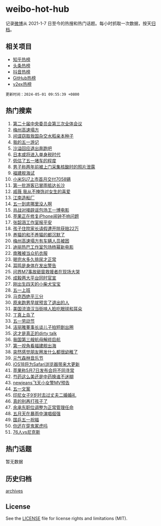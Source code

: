 # weibo-hot-hub

记录[微博](https://www.weibo.com)从 2021-1-7 日至今的热搜和热门话题。每小时抓取一次数据，按天[归档](archives)。

## 相关项目

- [知乎热榜](https://github.com/lonnyzhang423/zhihu-hot-hub)
- [头条热榜](https://github.com/lonnyzhang423/toutiao-hot-hub)
- [抖音热榜](https://github.com/lonnyzhang423/douyin-hot-hub)
- [GitHub热榜](https://github.com/lonnyzhang423/github-hot-hub)
- [v2ex热榜](https://github.com/lonnyzhang423/v2ex-hot-hub)


`更新时间：2024-05-01 09:55:39 +0800`

## 热门搜索

1. [第二十届中央委员会第三次全体会议](https://m.weibo.cn/search?containerid=100103type%3D1%26t%3D10%26q%3D%23%E7%AC%AC%E4%BA%8C%E5%8D%81%E5%B1%8A%E4%B8%AD%E5%A4%AE%E5%A7%94%E5%91%98%E4%BC%9A%E7%AC%AC%E4%B8%89%E6%AC%A1%E5%85%A8%E4%BD%93%E4%BC%9A%E8%AE%AE%23&stream_entry_id=51&isnewpage=1&extparam=seat%3D1%26filter_type%3Drealtimehot%26stream_entry_id%3D51%26c_type%3D51%26q%3D%2523%25E7%25AC%25AC%25E4%25BA%258C%25E5%258D%2581%25E5%25B1%258A%25E4%25B8%25AD%25E5%25A4%25AE%25E5%25A7%2594%25E5%2591%2598%25E4%25BC%259A%25E7%25AC%25AC%25E4%25B8%2589%25E6%25AC%25A1%25E5%2585%25A8%25E4%25BD%2593%25E4%25BC%259A%25E8%25AE%25AE%2523%26dgr%3D0%26cate%3D10103%26pos%3D0%26display_time%3D1714528538%26pre_seqid%3D1714528538028030123127)
1. [梅州高速塌方](https://m.weibo.cn/search?containerid=100103type%3D1%26t%3D10%26q%3D%E6%A2%85%E5%B7%9E%E9%AB%98%E9%80%9F%E5%A1%8C%E6%96%B9&stream_entry_id=31&isnewpage=1&extparam=seat%3D1%26stream_entry_id%3D31%26pos%3D0%26realpos%3D1%26dgr%3D0%26flag%3D1%26filter_type%3Drealtimehot%26band_rank%3D1%26c_type%3D31%26q%3D%25E6%25A2%2585%25E5%25B7%259E%25E9%25AB%2598%25E9%2580%259F%25E5%25A1%258C%25E6%2596%25B9%26cate%3D5001%26lcate%3D5001%26display_time%3D1714528538%26pre_seqid%3D1714528538028030123127)
1. [间谍窃取我国杂交水稻亲本种子](https://m.weibo.cn/search?containerid=100103type%3D1%26t%3D10%26q%3D%23%E9%97%B4%E8%B0%8D%E7%AA%83%E5%8F%96%E6%88%91%E5%9B%BD%E6%9D%82%E4%BA%A4%E6%B0%B4%E7%A8%BB%E4%BA%B2%E6%9C%AC%E7%A7%8D%E5%AD%90%23&stream_entry_id=31&isnewpage=1&extparam=seat%3D1%26stream_entry_id%3D31%26pos%3D1%26realpos%3D2%26dgr%3D0%26flag%3D2%26filter_type%3Drealtimehot%26band_rank%3D2%26c_type%3D31%26q%3D%2523%25E9%2597%25B4%25E8%25B0%258D%25E7%25AA%2583%25E5%258F%2596%25E6%2588%2591%25E5%259B%25BD%25E6%259D%2582%25E4%25BA%25A4%25E6%25B0%25B4%25E7%25A8%25BB%25E4%25BA%25B2%25E6%259C%25AC%25E7%25A7%258D%25E5%25AD%2590%2523%26cate%3D5001%26lcate%3D5001%26display_time%3D1714528538%26pre_seqid%3D1714528538028030123127)
1. [我的五一游记](https://m.weibo.cn/search?containerid=100103type%3D1%26t%3D10%26q%3D%23%E6%88%91%E7%9A%84%E4%BA%94%E4%B8%80%E6%B8%B8%E8%AE%B0%23&stream_entry_id=31&isnewpage=1&extparam=seat%3D1%26stream_entry_id%3D31%26pos%3D2%26realpos%3D3%26dgr%3D0%26flag%3D0%26filter_type%3Drealtimehot%26band_rank%3D3%26c_type%3D31%26q%3D%2523%25E6%2588%2591%25E7%259A%2584%25E4%25BA%2594%25E4%25B8%2580%25E6%25B8%25B8%25E8%25AE%25B0%2523%26cate%3D5001%26lcate%3D5001%26display_time%3D1714528538%26pre_seqid%3D1714528538028030123127)
1. [沙溢回应退出奔跑吧](https://m.weibo.cn/search?containerid=100103type%3D1%26t%3D10%26q%3D%23%E6%B2%99%E6%BA%A2%E5%9B%9E%E5%BA%94%E9%80%80%E5%87%BA%E5%A5%94%E8%B7%91%E5%90%A7%23&stream_entry_id=31&isnewpage=1&extparam=seat%3D1%26stream_entry_id%3D31%26pos%3D3%26realpos%3D4%26dgr%3D0%26flag%3D1%26filter_type%3Drealtimehot%26band_rank%3D4%26c_type%3D31%26q%3D%2523%25E6%25B2%2599%25E6%25BA%25A2%25E5%259B%259E%25E5%25BA%2594%25E9%2580%2580%25E5%2587%25BA%25E5%25A5%2594%25E8%25B7%2591%25E5%2590%25A7%2523%26cate%3D5001%26lcate%3D5001%26display_time%3D1714528538%26pre_seqid%3D1714528538028030123127)
1. [日本或将进入单身税时代](https://m.weibo.cn/search?containerid=100103type%3D1%26t%3D10%26q%3D%23%E6%97%A5%E6%9C%AC%E6%88%96%E5%B0%86%E8%BF%9B%E5%85%A5%E5%8D%95%E8%BA%AB%E7%A8%8E%E6%97%B6%E4%BB%A3%23&stream_entry_id=31&isnewpage=1&extparam=seat%3D1%26stream_entry_id%3D31%26pos%3D4%26realpos%3D5%26dgr%3D0%26flag%3D2%26filter_type%3Drealtimehot%26band_rank%3D5%26c_type%3D31%26q%3D%2523%25E6%2597%25A5%25E6%259C%25AC%25E6%2588%2596%25E5%25B0%2586%25E8%25BF%259B%25E5%2585%25A5%25E5%258D%2595%25E8%25BA%25AB%25E7%25A8%258E%25E6%2597%25B6%25E4%25BB%25A3%2523%26cate%3D5001%26lcate%3D5001%26display_time%3D1714528538%26pre_seqid%3D1714528538028030123127)
1. [低估了五一堵车的程度](https://m.weibo.cn/search?containerid=100103type%3D1%26t%3D10%26q%3D%23%E4%BD%8E%E4%BC%B0%E4%BA%86%E4%BA%94%E4%B8%80%E5%A0%B5%E8%BD%A6%E7%9A%84%E7%A8%8B%E5%BA%A6%23&stream_entry_id=31&isnewpage=1&extparam=seat%3D1%26stream_entry_id%3D31%26pos%3D5%26realpos%3D6%26dgr%3D0%26flag%3D2%26filter_type%3Drealtimehot%26band_rank%3D6%26c_type%3D31%26q%3D%2523%25E4%25BD%258E%25E4%25BC%25B0%25E4%25BA%2586%25E4%25BA%2594%25E4%25B8%2580%25E5%25A0%25B5%25E8%25BD%25A6%25E7%259A%2584%25E7%25A8%258B%25E5%25BA%25A6%2523%26cate%3D5001%26lcate%3D5001%26display_time%3D1714528538%26pre_seqid%3D1714528538028030123127)
1. [男子称两年前被上门采集核酸时的照片泄露](https://m.weibo.cn/search?containerid=100103type%3D1%26t%3D10%26q%3D%23%E7%94%B7%E5%AD%90%E7%A7%B0%E4%B8%A4%E5%B9%B4%E5%89%8D%E8%A2%AB%E4%B8%8A%E9%97%A8%E9%87%87%E9%9B%86%E6%A0%B8%E9%85%B8%E6%97%B6%E7%9A%84%E7%85%A7%E7%89%87%E6%B3%84%E9%9C%B2%23&stream_entry_id=31&isnewpage=1&extparam=seat%3D1%26stream_entry_id%3D31%26pos%3D6%26realpos%3D7%26dgr%3D0%26flag%3D0%26filter_type%3Drealtimehot%26band_rank%3D7%26c_type%3D31%26q%3D%2523%25E7%2594%25B7%25E5%25AD%2590%25E7%25A7%25B0%25E4%25B8%25A4%25E5%25B9%25B4%25E5%2589%258D%25E8%25A2%25AB%25E4%25B8%258A%25E9%2597%25A8%25E9%2587%2587%25E9%259B%2586%25E6%25A0%25B8%25E9%2585%25B8%25E6%2597%25B6%25E7%259A%2584%25E7%2585%25A7%25E7%2589%2587%25E6%25B3%2584%25E9%259C%25B2%2523%26cate%3D5001%26lcate%3D5001%26display_time%3D1714528538%26pre_seqid%3D1714528538028030123127)
1. [福建舰海试](https://m.weibo.cn/search?containerid=100103type%3D1%26t%3D10%26q%3D%23%E7%A6%8F%E5%BB%BA%E8%88%B0%E6%B5%B7%E8%AF%95%23&stream_entry_id=31&isnewpage=1&extparam=seat%3D1%26stream_entry_id%3D31%26pos%3D7%26realpos%3D8%26dgr%3D0%26flag%3D0%26filter_type%3Drealtimehot%26band_rank%3D8%26c_type%3D31%26q%3D%2523%25E7%25A6%258F%25E5%25BB%25BA%25E8%2588%25B0%25E6%25B5%25B7%25E8%25AF%2595%2523%26cate%3D5001%26lcate%3D5001%26display_time%3D1714528538%26pre_seqid%3D1714528538028030123127)
1. [小米SU7上市首月交付7058辆](https://m.weibo.cn/search?containerid=100103type%3D1%26t%3D10%26q%3D%23%E5%B0%8F%E7%B1%B3SU7%E4%B8%8A%E5%B8%82%E9%A6%96%E6%9C%88%E4%BA%A4%E4%BB%987058%E8%BE%86%23&stream_entry_id=31&isnewpage=1&extparam=seat%3D1%26stream_entry_id%3D31%26pos%3D8%26realpos%3D9%26dgr%3D0%26flag%3D1%26filter_type%3Drealtimehot%26band_rank%3D9%26c_type%3D31%26q%3D%2523%25E5%25B0%258F%25E7%25B1%25B3SU7%25E4%25B8%258A%25E5%25B8%2582%25E9%25A6%2596%25E6%259C%2588%25E4%25BA%25A4%25E4%25BB%25987058%25E8%25BE%2586%2523%26cate%3D5001%26lcate%3D5001%26display_time%3D1714528538%26pre_seqid%3D1714528538028030123127)
1. [第一批游客已冒雨抵达长沙](https://m.weibo.cn/search?containerid=100103type%3D1%26t%3D10%26q%3D%23%E7%AC%AC%E4%B8%80%E6%89%B9%E6%B8%B8%E5%AE%A2%E5%B7%B2%E5%86%92%E9%9B%A8%E6%8A%B5%E8%BE%BE%E9%95%BF%E6%B2%99%23&stream_entry_id=31&isnewpage=1&extparam=seat%3D1%26stream_entry_id%3D31%26pos%3D9%26realpos%3D10%26dgr%3D0%26flag%3D32768%26filter_type%3Drealtimehot%26band_rank%3D10%26c_type%3D31%26q%3D%2523%25E7%25AC%25AC%25E4%25B8%2580%25E6%2589%25B9%25E6%25B8%25B8%25E5%25AE%25A2%25E5%25B7%25B2%25E5%2586%2592%25E9%259B%25A8%25E6%258A%25B5%25E8%25BE%25BE%25E9%2595%25BF%25E6%25B2%2599%2523%26cate%3D5001%26lcate%3D5001%26display_time%3D1714528538%26pre_seqid%3D1714528538028030123127)
1. [戚薇 我从不掩饰对女生的喜爱](https://m.weibo.cn/search?containerid=100103type%3D1%26t%3D10%26q%3D%E6%88%9A%E8%96%87+%E6%88%91%E4%BB%8E%E4%B8%8D%E6%8E%A9%E9%A5%B0%E5%AF%B9%E5%A5%B3%E7%94%9F%E7%9A%84%E5%96%9C%E7%88%B1&stream_entry_id=31&isnewpage=1&extparam=seat%3D1%26stream_entry_id%3D31%26pos%3D10%26realpos%3D11%26dgr%3D0%26flag%3D2%26filter_type%3Drealtimehot%26band_rank%3D11%26c_type%3D31%26q%3D%25E6%2588%259A%25E8%2596%2587%2520%25E6%2588%2591%25E4%25BB%258E%25E4%25B8%258D%25E6%258E%25A9%25E9%25A5%25B0%25E5%25AF%25B9%25E5%25A5%25B3%25E7%2594%259F%25E7%259A%2584%25E5%2596%259C%25E7%2588%25B1%26cate%3D5001%26lcate%3D5001%26display_time%3D1714528538%26pre_seqid%3D1714528538028030123127)
1. [江南造船厂](https://m.weibo.cn/search?containerid=100103type%3D1%26t%3D10%26q%3D%23%E6%B1%9F%E5%8D%97%E9%80%A0%E8%88%B9%E5%8E%82%23&stream_entry_id=31&isnewpage=1&extparam=seat%3D1%26stream_entry_id%3D31%26pos%3D11%26realpos%3D12%26dgr%3D0%26flag%3D1%26filter_type%3Drealtimehot%26band_rank%3D12%26c_type%3D31%26q%3D%2523%25E6%25B1%259F%25E5%258D%2597%25E9%2580%25A0%25E8%2588%25B9%25E5%258E%2582%2523%26cate%3D5001%26lcate%3D5001%26display_time%3D1714528538%26pre_seqid%3D1714528538028030123127)
1. [五一到底哪里没人啊](https://m.weibo.cn/search?containerid=100103type%3D1%26t%3D10%26q%3D%23%E4%BA%94%E4%B8%80%E5%88%B0%E5%BA%95%E5%93%AA%E9%87%8C%E6%B2%A1%E4%BA%BA%E5%95%8A%23&stream_entry_id=31&isnewpage=1&extparam=seat%3D1%26stream_entry_id%3D31%26pos%3D12%26realpos%3D13%26dgr%3D0%26flag%3D0%26filter_type%3Drealtimehot%26band_rank%3D13%26c_type%3D31%26q%3D%2523%25E4%25BA%2594%25E4%25B8%2580%25E5%2588%25B0%25E5%25BA%2595%25E5%2593%25AA%25E9%2587%258C%25E6%25B2%25A1%25E4%25BA%25BA%25E5%2595%258A%2523%26cate%3D5001%26lcate%3D5001%26display_time%3D1714528538%26pre_seqid%3D1714528538028030123127)
1. [肖战对接辟谣包场王一博电影](https://m.weibo.cn/search?containerid=100103type%3D1%26t%3D10%26q%3D%23%E8%82%96%E6%88%98%E5%AF%B9%E6%8E%A5%E8%BE%9F%E8%B0%A3%E5%8C%85%E5%9C%BA%E7%8E%8B%E4%B8%80%E5%8D%9A%E7%94%B5%E5%BD%B1%23&stream_entry_id=31&isnewpage=1&extparam=seat%3D1%26stream_entry_id%3D31%26pos%3D13%26realpos%3D14%26dgr%3D0%26flag%3D0%26filter_type%3Drealtimehot%26band_rank%3D14%26c_type%3D31%26q%3D%2523%25E8%2582%2596%25E6%2588%2598%25E5%25AF%25B9%25E6%258E%25A5%25E8%25BE%259F%25E8%25B0%25A3%25E5%258C%2585%25E5%259C%25BA%25E7%258E%258B%25E4%25B8%2580%25E5%258D%259A%25E7%2594%25B5%25E5%25BD%25B1%2523%26cate%3D5001%26lcate%3D5001%26display_time%3D1714528538%26pre_seqid%3D1714528538028030123127)
1. [苹果正在修复iPhone闹钟不响问题](https://m.weibo.cn/search?containerid=100103type%3D1%26t%3D10%26q%3D%23%E8%8B%B9%E6%9E%9C%E6%AD%A3%E5%9C%A8%E4%BF%AE%E5%A4%8DiPhone%E9%97%B9%E9%92%9F%E4%B8%8D%E5%93%8D%E9%97%AE%E9%A2%98%23&stream_entry_id=31&isnewpage=1&extparam=seat%3D1%26stream_entry_id%3D31%26pos%3D14%26realpos%3D15%26dgr%3D0%26flag%3D0%26filter_type%3Drealtimehot%26band_rank%3D15%26c_type%3D31%26q%3D%2523%25E8%258B%25B9%25E6%259E%259C%25E6%25AD%25A3%25E5%259C%25A8%25E4%25BF%25AE%25E5%25A4%258DiPhone%25E9%2597%25B9%25E9%2592%259F%25E4%25B8%258D%25E5%2593%258D%25E9%2597%25AE%25E9%25A2%2598%2523%26cate%3D5001%26lcate%3D5001%26display_time%3D1714528538%26pre_seqid%3D1714528538028030123127)
1. [张韶涵工作室报平安](https://m.weibo.cn/search?containerid=100103type%3D1%26t%3D10%26q%3D%23%E5%BC%A0%E9%9F%B6%E6%B6%B5%E5%B7%A5%E4%BD%9C%E5%AE%A4%E6%8A%A5%E5%B9%B3%E5%AE%89%23&stream_entry_id=31&isnewpage=1&extparam=seat%3D1%26stream_entry_id%3D31%26pos%3D15%26realpos%3D16%26dgr%3D0%26flag%3D1%26filter_type%3Drealtimehot%26band_rank%3D16%26c_type%3D31%26q%3D%2523%25E5%25BC%25A0%25E9%259F%25B6%25E6%25B6%25B5%25E5%25B7%25A5%25E4%25BD%259C%25E5%25AE%25A4%25E6%258A%25A5%25E5%25B9%25B3%25E5%25AE%2589%2523%26cate%3D5001%26lcate%3D5001%26display_time%3D1714528538%26pre_seqid%3D1714528538028030123127)
1. [孩子住院家长请假遭开除获赔22万](https://m.weibo.cn/search?containerid=100103type%3D1%26t%3D10%26q%3D%23%E5%AD%A9%E5%AD%90%E4%BD%8F%E9%99%A2%E5%AE%B6%E9%95%BF%E8%AF%B7%E5%81%87%E9%81%AD%E5%BC%80%E9%99%A4%E8%8E%B7%E8%B5%9422%E4%B8%87%23&stream_entry_id=31&isnewpage=1&extparam=seat%3D1%26stream_entry_id%3D31%26pos%3D16%26realpos%3D17%26dgr%3D0%26flag%3D0%26filter_type%3Drealtimehot%26band_rank%3D17%26c_type%3D31%26q%3D%2523%25E5%25AD%25A9%25E5%25AD%2590%25E4%25BD%258F%25E9%2599%25A2%25E5%25AE%25B6%25E9%2595%25BF%25E8%25AF%25B7%25E5%2581%2587%25E9%2581%25AD%25E5%25BC%2580%25E9%2599%25A4%25E8%258E%25B7%25E8%25B5%259422%25E4%25B8%2587%2523%26cate%3D5001%26lcate%3D5001%26display_time%3D1714528538%26pre_seqid%3D1714528538028030123127)
1. [养猫的和不养猫的都沉默了](https://m.weibo.cn/search?containerid=100103type%3D1%26t%3D10%26q%3D%E5%85%BB%E7%8C%AB%E7%9A%84%E5%92%8C%E4%B8%8D%E5%85%BB%E7%8C%AB%E7%9A%84%E9%83%BD%E6%B2%89%E9%BB%98%E4%BA%86&stream_entry_id=31&isnewpage=1&extparam=seat%3D1%26stream_entry_id%3D31%26pos%3D17%26realpos%3D18%26dgr%3D0%26flag%3D1%26filter_type%3Drealtimehot%26band_rank%3D18%26c_type%3D31%26q%3D%25E5%2585%25BB%25E7%258C%25AB%25E7%259A%2584%25E5%2592%258C%25E4%25B8%258D%25E5%2585%25BB%25E7%258C%25AB%25E7%259A%2584%25E9%2583%25BD%25E6%25B2%2589%25E9%25BB%2598%25E4%25BA%2586%26cate%3D5001%26lcate%3D5001%26display_time%3D1714528538%26pre_seqid%3D1714528538028030123127)
1. [梅州高速塌方有车辆人员被困](https://m.weibo.cn/search?containerid=100103type%3D1%26t%3D10%26q%3D%23%E6%A2%85%E5%B7%9E%E9%AB%98%E9%80%9F%E5%A1%8C%E6%96%B9%E6%9C%89%E8%BD%A6%E8%BE%86%E4%BA%BA%E5%91%98%E8%A2%AB%E5%9B%B0%23&stream_entry_id=31&isnewpage=1&extparam=seat%3D1%26stream_entry_id%3D31%26pos%3D18%26realpos%3D19%26dgr%3D0%26flag%3D1%26filter_type%3Drealtimehot%26band_rank%3D19%26c_type%3D31%26q%3D%2523%25E6%25A2%2585%25E5%25B7%259E%25E9%25AB%2598%25E9%2580%259F%25E5%25A1%258C%25E6%2596%25B9%25E6%259C%2589%25E8%25BD%25A6%25E8%25BE%2586%25E4%25BA%25BA%25E5%2591%2598%25E8%25A2%25AB%25E5%259B%25B0%2523%26cate%3D5001%26lcate%3D5001%26display_time%3D1714528538%26pre_seqid%3D1714528538028030123127)
1. [迪丽热巴工作室包场杨幂新电影](https://m.weibo.cn/search?containerid=100103type%3D1%26t%3D10%26q%3D%23%E8%BF%AA%E4%B8%BD%E7%83%AD%E5%B7%B4%E5%B7%A5%E4%BD%9C%E5%AE%A4%E5%8C%85%E5%9C%BA%E6%9D%A8%E5%B9%82%E6%96%B0%E7%94%B5%E5%BD%B1%23&stream_entry_id=31&isnewpage=1&extparam=seat%3D1%26stream_entry_id%3D31%26pos%3D19%26realpos%3D20%26dgr%3D0%26flag%3D1%26filter_type%3Drealtimehot%26band_rank%3D20%26c_type%3D31%26q%3D%2523%25E8%25BF%25AA%25E4%25B8%25BD%25E7%2583%25AD%25E5%25B7%25B4%25E5%25B7%25A5%25E4%25BD%259C%25E5%25AE%25A4%25E5%258C%2585%25E5%259C%25BA%25E6%259D%25A8%25E5%25B9%2582%25E6%2596%25B0%25E7%2594%25B5%25E5%25BD%25B1%2523%26cate%3D5001%26lcate%3D5001%26display_time%3D1714528538%26pre_seqid%3D1714528538028030123127)
1. [南雅被当众扒衣服](https://m.weibo.cn/search?containerid=100103type%3D1%26t%3D10%26q%3D%23%E5%8D%97%E9%9B%85%E8%A2%AB%E5%BD%93%E4%BC%97%E6%89%92%E8%A1%A3%E6%9C%8D%23&stream_entry_id=31&isnewpage=1&extparam=seat%3D1%26stream_entry_id%3D31%26pos%3D20%26realpos%3D21%26dgr%3D0%26flag%3D0%26filter_type%3Drealtimehot%26band_rank%3D21%26c_type%3D31%26q%3D%2523%25E5%258D%2597%25E9%259B%2585%25E8%25A2%25AB%25E5%25BD%2593%25E4%25BC%2597%25E6%2589%2592%25E8%25A1%25A3%25E6%259C%258D%2523%26cate%3D5001%26lcate%3D5001%26display_time%3D1714528538%26pre_seqid%3D1714528538028030123127)
1. [喝完水多久排尿才正常](https://m.weibo.cn/search?containerid=100103type%3D1%26t%3D10%26q%3D%23%E5%96%9D%E5%AE%8C%E6%B0%B4%E5%A4%9A%E4%B9%85%E6%8E%92%E5%B0%BF%E6%89%8D%E6%AD%A3%E5%B8%B8%23&stream_entry_id=31&isnewpage=1&extparam=seat%3D1%26stream_entry_id%3D31%26pos%3D21%26realpos%3D22%26dgr%3D0%26flag%3D0%26filter_type%3Drealtimehot%26band_rank%3D22%26c_type%3D31%26q%3D%2523%25E5%2596%259D%25E5%25AE%258C%25E6%25B0%25B4%25E5%25A4%259A%25E4%25B9%2585%25E6%258E%2592%25E5%25B0%25BF%25E6%2589%258D%25E6%25AD%25A3%25E5%25B8%25B8%2523%26cate%3D5001%26lcate%3D5001%26display_time%3D1714528538%26pre_seqid%3D1714528538028030123127)
1. [耳鸣是身体在发出警告](https://m.weibo.cn/search?containerid=100103type%3D1%26t%3D10%26q%3D%23%E8%80%B3%E9%B8%A3%E6%98%AF%E8%BA%AB%E4%BD%93%E5%9C%A8%E5%8F%91%E5%87%BA%E8%AD%A6%E5%91%8A%23&stream_entry_id=31&isnewpage=1&extparam=seat%3D1%26stream_entry_id%3D31%26pos%3D22%26realpos%3D23%26dgr%3D0%26flag%3D1%26filter_type%3Drealtimehot%26band_rank%3D23%26c_type%3D31%26q%3D%2523%25E8%2580%25B3%25E9%25B8%25A3%25E6%2598%25AF%25E8%25BA%25AB%25E4%25BD%2593%25E5%259C%25A8%25E5%258F%2591%25E5%2587%25BA%25E8%25AD%25A6%25E5%2591%258A%2523%26cate%3D5001%26lcate%3D5001%26display_time%3D1714528538%26pre_seqid%3D1714528538028030123127)
1. [问界M7事故砸窗救援者在现场大哭](https://m.weibo.cn/search?containerid=100103type%3D1%26t%3D10%26q%3D%23%E9%97%AE%E7%95%8CM7%E4%BA%8B%E6%95%85%E7%A0%B8%E7%AA%97%E6%95%91%E6%8F%B4%E8%80%85%E5%9C%A8%E7%8E%B0%E5%9C%BA%E5%A4%A7%E5%93%AD%23&stream_entry_id=31&isnewpage=1&extparam=seat%3D1%26stream_entry_id%3D31%26pos%3D23%26realpos%3D24%26dgr%3D0%26flag%3D0%26filter_type%3Drealtimehot%26band_rank%3D24%26c_type%3D31%26q%3D%2523%25E9%2597%25AE%25E7%2595%258CM7%25E4%25BA%258B%25E6%2595%2585%25E7%25A0%25B8%25E7%25AA%2597%25E6%2595%2591%25E6%258F%25B4%25E8%2580%2585%25E5%259C%25A8%25E7%258E%25B0%25E5%259C%25BA%25E5%25A4%25A7%25E5%2593%25AD%2523%26cate%3D5001%26lcate%3D5001%26display_time%3D1714528538%26pre_seqid%3D1714528538028030123127)
1. [成毅两大平台同时官宣](https://m.weibo.cn/search?containerid=100103type%3D1%26t%3D10%26q%3D%23%E6%88%90%E6%AF%85%E4%B8%A4%E5%A4%A7%E5%B9%B3%E5%8F%B0%E5%90%8C%E6%97%B6%E5%AE%98%E5%AE%A3%23&stream_entry_id=31&isnewpage=1&extparam=seat%3D1%26stream_entry_id%3D31%26pos%3D24%26realpos%3D25%26dgr%3D0%26flag%3D1%26filter_type%3Drealtimehot%26band_rank%3D25%26c_type%3D31%26q%3D%2523%25E6%2588%2590%25E6%25AF%2585%25E4%25B8%25A4%25E5%25A4%25A7%25E5%25B9%25B3%25E5%258F%25B0%25E5%2590%258C%25E6%2597%25B6%25E5%25AE%2598%25E5%25AE%25A3%2523%26cate%3D5001%26lcate%3D5001%26display_time%3D1714528538%26pre_seqid%3D1714528538028030123127)
1. [刚出生四天的小柴犬宝宝](https://m.weibo.cn/search?containerid=100103type%3D1%26t%3D10%26q%3D%E5%88%9A%E5%87%BA%E7%94%9F%E5%9B%9B%E5%A4%A9%E7%9A%84%E5%B0%8F%E6%9F%B4%E7%8A%AC%E5%AE%9D%E5%AE%9D&stream_entry_id=31&isnewpage=1&extparam=seat%3D1%26stream_entry_id%3D31%26pos%3D25%26realpos%3D26%26dgr%3D0%26flag%3D1%26filter_type%3Drealtimehot%26band_rank%3D26%26c_type%3D31%26q%3D%25E5%2588%259A%25E5%2587%25BA%25E7%2594%259F%25E5%259B%259B%25E5%25A4%25A9%25E7%259A%2584%25E5%25B0%258F%25E6%259F%25B4%25E7%258A%25AC%25E5%25AE%259D%25E5%25AE%259D%26cate%3D5001%26lcate%3D5001%26display_time%3D1714528538%26pre_seqid%3D1714528538028030123127)
1. [五一上班](https://m.weibo.cn/search?containerid=100103type%3D1%26t%3D10%26q%3D%E4%BA%94%E4%B8%80%E4%B8%8A%E7%8F%AD&stream_entry_id=31&isnewpage=1&extparam=seat%3D1%26stream_entry_id%3D31%26pos%3D26%26realpos%3D27%26dgr%3D0%26flag%3D1%26filter_type%3Drealtimehot%26band_rank%3D27%26c_type%3D31%26q%3D%25E4%25BA%2594%25E4%25B8%2580%25E4%25B8%258A%25E7%258F%25AD%26cate%3D5001%26lcate%3D5001%26display_time%3D1714528538%26pre_seqid%3D1714528538028030123127)
1. [马克西绝平三分](https://m.weibo.cn/search?containerid=100103type%3D1%26t%3D10%26q%3D%23%E9%A9%AC%E5%85%8B%E8%A5%BF%E7%BB%9D%E5%B9%B3%E4%B8%89%E5%88%86%23&stream_entry_id=31&isnewpage=1&extparam=seat%3D1%26stream_entry_id%3D31%26pos%3D27%26realpos%3D28%26dgr%3D0%26flag%3D1%26filter_type%3Drealtimehot%26band_rank%3D28%26c_type%3D31%26q%3D%2523%25E9%25A9%25AC%25E5%2585%258B%25E8%25A5%25BF%25E7%25BB%259D%25E5%25B9%25B3%25E4%25B8%2589%25E5%2588%2586%2523%26cate%3D5001%26lcate%3D5001%26display_time%3D1714528538%26pre_seqid%3D1714528538028030123127)
1. [原来跑男早就预言了退出的人](https://m.weibo.cn/search?containerid=100103type%3D1%26t%3D10%26q%3D%23%E5%8E%9F%E6%9D%A5%E8%B7%91%E7%94%B7%E6%97%A9%E5%B0%B1%E9%A2%84%E8%A8%80%E4%BA%86%E9%80%80%E5%87%BA%E7%9A%84%E4%BA%BA%23&stream_entry_id=31&isnewpage=1&extparam=seat%3D1%26stream_entry_id%3D31%26pos%3D28%26realpos%3D29%26dgr%3D0%26flag%3D0%26filter_type%3Drealtimehot%26band_rank%3D29%26c_type%3D31%26q%3D%2523%25E5%258E%259F%25E6%259D%25A5%25E8%25B7%2591%25E7%2594%25B7%25E6%2597%25A9%25E5%25B0%25B1%25E9%25A2%2584%25E8%25A8%2580%25E4%25BA%2586%25E9%2580%2580%25E5%2587%25BA%25E7%259A%2584%25E4%25BA%25BA%2523%26cate%3D5001%26lcate%3D5001%26display_time%3D1714528538%26pre_seqid%3D1714528538028030123127)
1. [美国流浪汉当街啃人脸吃眼球和耳朵](https://m.weibo.cn/search?containerid=100103type%3D1%26t%3D10%26q%3D%23%E7%BE%8E%E5%9B%BD%E6%B5%81%E6%B5%AA%E6%B1%89%E5%BD%93%E8%A1%97%E5%95%83%E4%BA%BA%E8%84%B8%E5%90%83%E7%9C%BC%E7%90%83%E5%92%8C%E8%80%B3%E6%9C%B5%23&stream_entry_id=31&isnewpage=1&extparam=seat%3D1%26stream_entry_id%3D31%26pos%3D29%26realpos%3D30%26dgr%3D0%26flag%3D0%26filter_type%3Drealtimehot%26band_rank%3D30%26c_type%3D31%26q%3D%2523%25E7%25BE%258E%25E5%259B%25BD%25E6%25B5%2581%25E6%25B5%25AA%25E6%25B1%2589%25E5%25BD%2593%25E8%25A1%2597%25E5%2595%2583%25E4%25BA%25BA%25E8%2584%25B8%25E5%2590%2583%25E7%259C%25BC%25E7%2590%2583%25E5%2592%258C%25E8%2580%25B3%25E6%259C%25B5%2523%26cate%3D5001%26lcate%3D5001%26display_time%3D1714528538%26pre_seqid%3D1714528538028030123127)
1. [丁真上岛了](https://m.weibo.cn/search?containerid=100103type%3D1%26t%3D10%26q%3D%23%E4%B8%81%E7%9C%9F%E4%B8%8A%E5%B2%9B%E4%BA%86%23&stream_entry_id=31&isnewpage=1&extparam=seat%3D1%26stream_entry_id%3D31%26pos%3D30%26realpos%3D31%26dgr%3D0%26flag%3D1%26filter_type%3Drealtimehot%26band_rank%3D31%26c_type%3D31%26q%3D%2523%25E4%25B8%2581%25E7%259C%259F%25E4%25B8%258A%25E5%25B2%259B%25E4%25BA%2586%2523%26cate%3D5001%26lcate%3D5001%26display_time%3D1714528538%26pre_seqid%3D1714528538028030123127)
1. [五一劳动节](https://m.weibo.cn/search?containerid=100103type%3D1%26t%3D10%26q%3D%23%E4%BA%94%E4%B8%80%E5%8A%B3%E5%8A%A8%E8%8A%82%23&stream_entry_id=31&isnewpage=1&extparam=seat%3D1%26stream_entry_id%3D31%26pos%3D31%26realpos%3D32%26dgr%3D0%26flag%3D0%26filter_type%3Drealtimehot%26band_rank%3D32%26c_type%3D31%26q%3D%2523%25E4%25BA%2594%25E4%25B8%2580%25E5%258A%25B3%25E5%258A%25A8%25E8%258A%2582%2523%26cate%3D5001%26lcate%3D5001%26display_time%3D1714528538%26pre_seqid%3D1714528538028030123127)
1. [洁丽雅董事长谈儿子拍短剧出圈](https://m.weibo.cn/search?containerid=100103type%3D1%26t%3D10%26q%3D%23%E6%B4%81%E4%B8%BD%E9%9B%85%E8%91%A3%E4%BA%8B%E9%95%BF%E8%B0%88%E5%84%BF%E5%AD%90%E6%8B%8D%E7%9F%AD%E5%89%A7%E5%87%BA%E5%9C%88%23&stream_entry_id=31&isnewpage=1&extparam=seat%3D1%26stream_entry_id%3D31%26pos%3D32%26realpos%3D33%26dgr%3D0%26flag%3D0%26filter_type%3Drealtimehot%26band_rank%3D33%26c_type%3D31%26q%3D%2523%25E6%25B4%2581%25E4%25B8%25BD%25E9%259B%2585%25E8%2591%25A3%25E4%25BA%258B%25E9%2595%25BF%25E8%25B0%2588%25E5%2584%25BF%25E5%25AD%2590%25E6%258B%258D%25E7%259F%25AD%25E5%2589%25A7%25E5%2587%25BA%25E5%259C%2588%2523%26cate%3D5001%26lcate%3D5001%26display_time%3D1714528538%26pre_seqid%3D1714528538028030123127)
1. [这才是真正的dirty talk](https://m.weibo.cn/search?containerid=100103type%3D1%26t%3D10%26q%3D%E8%BF%99%E6%89%8D%E6%98%AF%E7%9C%9F%E6%AD%A3%E7%9A%84dirty+talk&stream_entry_id=31&isnewpage=1&extparam=seat%3D1%26stream_entry_id%3D31%26pos%3D33%26realpos%3D34%26dgr%3D0%26flag%3D1%26filter_type%3Drealtimehot%26band_rank%3D34%26c_type%3D31%26q%3D%25E8%25BF%2599%25E6%2589%258D%25E6%2598%25AF%25E7%259C%259F%25E6%25AD%25A3%25E7%259A%2584dirty%2520talk%26cate%3D5001%26lcate%3D5001%26display_time%3D1714528538%26pre_seqid%3D1714528538028030123127)
1. [我国第三艘航母解缆启航](https://m.weibo.cn/search?containerid=100103type%3D1%26t%3D10%26q%3D%23%E6%88%91%E5%9B%BD%E7%AC%AC%E4%B8%89%E8%89%98%E8%88%AA%E6%AF%8D%E8%A7%A3%E7%BC%86%E5%90%AF%E8%88%AA%23&stream_entry_id=31&isnewpage=1&extparam=seat%3D1%26stream_entry_id%3D31%26pos%3D34%26realpos%3D35%26dgr%3D0%26flag%3D1%26filter_type%3Drealtimehot%26band_rank%3D35%26c_type%3D31%26q%3D%2523%25E6%2588%2591%25E5%259B%25BD%25E7%25AC%25AC%25E4%25B8%2589%25E8%2589%2598%25E8%2588%25AA%25E6%25AF%258D%25E8%25A7%25A3%25E7%25BC%2586%25E5%2590%25AF%25E8%2588%25AA%2523%26cate%3D5001%26lcate%3D5001%26display_time%3D1714528538%26pre_seqid%3D1714528538028030123127)
1. [第一视角看福建舰出海](https://m.weibo.cn/search?containerid=100103type%3D1%26t%3D10%26q%3D%23%E7%AC%AC%E4%B8%80%E8%A7%86%E8%A7%92%E7%9C%8B%E7%A6%8F%E5%BB%BA%E8%88%B0%E5%87%BA%E6%B5%B7%23&stream_entry_id=31&isnewpage=1&extparam=seat%3D1%26stream_entry_id%3D31%26pos%3D35%26realpos%3D36%26dgr%3D0%26flag%3D1%26filter_type%3Drealtimehot%26band_rank%3D36%26c_type%3D31%26q%3D%2523%25E7%25AC%25AC%25E4%25B8%2580%25E8%25A7%2586%25E8%25A7%2592%25E7%259C%258B%25E7%25A6%258F%25E5%25BB%25BA%25E8%2588%25B0%25E5%2587%25BA%25E6%25B5%25B7%2523%26cate%3D5001%26lcate%3D5001%26display_time%3D1714528538%26pre_seqid%3D1714528538028030123127)
1. [突然感觉朋友圈发什么都很幼稚了](https://m.weibo.cn/search?containerid=100103type%3D1%26t%3D10%26q%3D%23%E7%AA%81%E7%84%B6%E6%84%9F%E8%A7%89%E6%9C%8B%E5%8F%8B%E5%9C%88%E5%8F%91%E4%BB%80%E4%B9%88%E9%83%BD%E5%BE%88%E5%B9%BC%E7%A8%9A%E4%BA%86%23&stream_entry_id=31&isnewpage=1&extparam=seat%3D1%26stream_entry_id%3D31%26pos%3D36%26realpos%3D37%26dgr%3D0%26flag%3D0%26filter_type%3Drealtimehot%26band_rank%3D37%26c_type%3D31%26q%3D%2523%25E7%25AA%2581%25E7%2584%25B6%25E6%2584%259F%25E8%25A7%2589%25E6%259C%258B%25E5%258F%258B%25E5%259C%2588%25E5%258F%2591%25E4%25BB%2580%25E4%25B9%2588%25E9%2583%25BD%25E5%25BE%2588%25E5%25B9%25BC%25E7%25A8%259A%25E4%25BA%2586%2523%26cate%3D5001%26lcate%3D5001%26display_time%3D1714528538%26pre_seqid%3D1714528538028030123127)
1. [元气森林音乐节](https://m.weibo.cn/search?containerid=100103type%3D1%26t%3D10%26q%3D%E5%85%83%E6%B0%94%E6%A3%AE%E6%9E%97%E9%9F%B3%E4%B9%90%E8%8A%82&stream_entry_id=31&isnewpage=1&extparam=seat%3D1%26stream_entry_id%3D31%26pos%3D37%26realpos%3D38%26dgr%3D0%26flag%3D0%26filter_type%3Drealtimehot%26band_rank%3D38%26c_type%3D31%26q%3D%25E5%2585%2583%25E6%25B0%2594%25E6%25A3%25AE%25E6%259E%2597%25E9%259F%25B3%25E4%25B9%2590%25E8%258A%2582%26cate%3D5001%26lcate%3D5001%26display_time%3D1714528538%26pre_seqid%3D1714528538028030123127)
1. [iOS18将为Safari浏览器带来大更新](https://m.weibo.cn/search?containerid=100103type%3D1%26t%3D10%26q%3D%23iOS18%E5%B0%86%E4%B8%BASafari%E6%B5%8F%E8%A7%88%E5%99%A8%E5%B8%A6%E6%9D%A5%E5%A4%A7%E6%9B%B4%E6%96%B0%23&stream_entry_id=31&isnewpage=1&extparam=seat%3D1%26stream_entry_id%3D31%26pos%3D38%26realpos%3D39%26dgr%3D0%26flag%3D1%26filter_type%3Drealtimehot%26band_rank%3D39%26c_type%3D31%26q%3D%2523iOS18%25E5%25B0%2586%25E4%25B8%25BASafari%25E6%25B5%258F%25E8%25A7%2588%25E5%2599%25A8%25E5%25B8%25A6%25E6%259D%25A5%25E5%25A4%25A7%25E6%259B%25B4%25E6%2596%25B0%2523%26cate%3D5001%26lcate%3D5001%26display_time%3D1714528538%26pre_seqid%3D1714528538028030123127)
1. [苹果称5月7日发布会将不同寻常](https://m.weibo.cn/search?containerid=100103type%3D1%26t%3D10%26q%3D%23%E8%8B%B9%E6%9E%9C%E7%A7%B05%E6%9C%887%E6%97%A5%E5%8F%91%E5%B8%83%E4%BC%9A%E5%B0%86%E4%B8%8D%E5%90%8C%E5%AF%BB%E5%B8%B8%23&stream_entry_id=31&isnewpage=1&extparam=seat%3D1%26stream_entry_id%3D31%26pos%3D39%26realpos%3D40%26dgr%3D0%26flag%3D1%26filter_type%3Drealtimehot%26band_rank%3D40%26c_type%3D31%26q%3D%2523%25E8%258B%25B9%25E6%259E%259C%25E7%25A7%25B05%25E6%259C%25887%25E6%2597%25A5%25E5%258F%2591%25E5%25B8%2583%25E4%25BC%259A%25E5%25B0%2586%25E4%25B8%258D%25E5%2590%258C%25E5%25AF%25BB%25E5%25B8%25B8%2523%26cate%3D5001%26lcate%3D5001%26display_time%3D1714528538%26pre_seqid%3D1714528538028030123127)
1. [芍药这么美还是中药换谁不迷糊](https://m.weibo.cn/search?containerid=100103type%3D1%26t%3D10%26q%3D%23%E8%8A%8D%E8%8D%AF%E8%BF%99%E4%B9%88%E7%BE%8E%E8%BF%98%E6%98%AF%E4%B8%AD%E8%8D%AF%E6%8D%A2%E8%B0%81%E4%B8%8D%E8%BF%B7%E7%B3%8A%23&stream_entry_id=31&isnewpage=1&extparam=seat%3D1%26stream_entry_id%3D31%26pos%3D40%26realpos%3D41%26dgr%3D0%26flag%3D32768%26filter_type%3Drealtimehot%26band_rank%3D41%26c_type%3D31%26q%3D%2523%25E8%258A%258D%25E8%258D%25AF%25E8%25BF%2599%25E4%25B9%2588%25E7%25BE%258E%25E8%25BF%2598%25E6%2598%25AF%25E4%25B8%25AD%25E8%258D%25AF%25E6%258D%25A2%25E8%25B0%2581%25E4%25B8%258D%25E8%25BF%25B7%25E7%25B3%258A%2523%26cate%3D5001%26lcate%3D5001%26display_time%3D1714528538%26pre_seqid%3D1714528538028030123127)
1. [newjeans飞天小女警MV预告](https://m.weibo.cn/search?containerid=100103type%3D1%26t%3D10%26q%3D%23newjeans%E9%A3%9E%E5%A4%A9%E5%B0%8F%E5%A5%B3%E8%AD%A6MV%E9%A2%84%E5%91%8A%23&stream_entry_id=31&isnewpage=1&extparam=seat%3D1%26stream_entry_id%3D31%26pos%3D41%26realpos%3D42%26dgr%3D0%26flag%3D1%26filter_type%3Drealtimehot%26band_rank%3D42%26c_type%3D31%26q%3D%2523newjeans%25E9%25A3%259E%25E5%25A4%25A9%25E5%25B0%258F%25E5%25A5%25B3%25E8%25AD%25A6MV%25E9%25A2%2584%25E5%2591%258A%2523%26cate%3D5001%26lcate%3D5001%26display_time%3D1714528538%26pre_seqid%3D1714528538028030123127)
1. [五一文案](https://m.weibo.cn/search?containerid=100103type%3D1%26t%3D10%26q%3D%E4%BA%94%E4%B8%80%E6%96%87%E6%A1%88&stream_entry_id=31&isnewpage=1&extparam=seat%3D1%26stream_entry_id%3D31%26pos%3D42%26realpos%3D43%26dgr%3D0%26flag%3D0%26filter_type%3Drealtimehot%26band_rank%3D43%26c_type%3D31%26q%3D%25E4%25BA%2594%25E4%25B8%2580%25E6%2596%2587%25E6%25A1%2588%26cate%3D5001%26lcate%3D5001%26display_time%3D1714528538%26pre_seqid%3D1714528538028030123127)
1. [印尼女子9岁时去过丈夫二婚婚礼](https://m.weibo.cn/search?containerid=100103type%3D1%26t%3D10%26q%3D%23%E5%8D%B0%E5%B0%BC%E5%A5%B3%E5%AD%909%E5%B2%81%E6%97%B6%E5%8E%BB%E8%BF%87%E4%B8%88%E5%A4%AB%E4%BA%8C%E5%A9%9A%E5%A9%9A%E7%A4%BC%23&stream_entry_id=31&isnewpage=1&extparam=seat%3D1%26stream_entry_id%3D31%26pos%3D43%26realpos%3D44%26dgr%3D0%26flag%3D1%26filter_type%3Drealtimehot%26band_rank%3D44%26c_type%3D31%26q%3D%2523%25E5%258D%25B0%25E5%25B0%25BC%25E5%25A5%25B3%25E5%25AD%25909%25E5%25B2%2581%25E6%2597%25B6%25E5%258E%25BB%25E8%25BF%2587%25E4%25B8%2588%25E5%25A4%25AB%25E4%25BA%258C%25E5%25A9%259A%25E5%25A9%259A%25E7%25A4%25BC%2523%26cate%3D5001%26lcate%3D5001%26display_time%3D1714528538%26pre_seqid%3D1714528538028030123127)
1. [真的别再打孩子了](https://m.weibo.cn/search?containerid=100103type%3D1%26t%3D10%26q%3D%23%E7%9C%9F%E7%9A%84%E5%88%AB%E5%86%8D%E6%89%93%E5%AD%A9%E5%AD%90%E4%BA%86%23&stream_entry_id=31&isnewpage=1&extparam=seat%3D1%26stream_entry_id%3D31%26pos%3D44%26realpos%3D45%26dgr%3D0%26flag%3D1%26filter_type%3Drealtimehot%26band_rank%3D45%26c_type%3D31%26q%3D%2523%25E7%259C%259F%25E7%259A%2584%25E5%2588%25AB%25E5%2586%258D%25E6%2589%2593%25E5%25AD%25A9%25E5%25AD%2590%25E4%25BA%2586%2523%26cate%3D5001%26lcate%3D5001%26display_time%3D1714528538%26pre_seqid%3D1714528538028030123127)
1. [余承东职位调整为正常管理任命](https://m.weibo.cn/search?containerid=100103type%3D1%26t%3D10%26q%3D%23%E4%BD%99%E6%89%BF%E4%B8%9C%E8%81%8C%E4%BD%8D%E8%B0%83%E6%95%B4%E4%B8%BA%E6%AD%A3%E5%B8%B8%E7%AE%A1%E7%90%86%E4%BB%BB%E5%91%BD%23&stream_entry_id=31&isnewpage=1&extparam=seat%3D1%26stream_entry_id%3D31%26pos%3D45%26realpos%3D46%26dgr%3D0%26flag%3D1%26filter_type%3Drealtimehot%26band_rank%3D46%26c_type%3D31%26q%3D%2523%25E4%25BD%2599%25E6%2589%25BF%25E4%25B8%259C%25E8%2581%258C%25E4%25BD%258D%25E8%25B0%2583%25E6%2595%25B4%25E4%25B8%25BA%25E6%25AD%25A3%25E5%25B8%25B8%25E7%25AE%25A1%25E7%2590%2586%25E4%25BB%25BB%25E5%2591%25BD%2523%26cate%3D5001%26lcate%3D5001%26display_time%3D1714528538%26pre_seqid%3D1714528538028030123127)
1. [五月天在暴雨中演唱倔强](https://m.weibo.cn/search?containerid=100103type%3D1%26t%3D10%26q%3D%23%E4%BA%94%E6%9C%88%E5%A4%A9%E5%9C%A8%E6%9A%B4%E9%9B%A8%E4%B8%AD%E6%BC%94%E5%94%B1%E5%80%94%E5%BC%BA%23&stream_entry_id=31&isnewpage=1&extparam=seat%3D1%26stream_entry_id%3D31%26pos%3D46%26realpos%3D47%26dgr%3D0%26flag%3D0%26filter_type%3Drealtimehot%26band_rank%3D47%26c_type%3D31%26q%3D%2523%25E4%25BA%2594%25E6%259C%2588%25E5%25A4%25A9%25E5%259C%25A8%25E6%259A%25B4%25E9%259B%25A8%25E4%25B8%25AD%25E6%25BC%2594%25E5%2594%25B1%25E5%2580%2594%25E5%25BC%25BA%2523%26cate%3D5001%26lcate%3D5001%26display_time%3D1714528538%26pre_seqid%3D1714528538028030123127)
1. [国乒五一祝福](https://m.weibo.cn/search?containerid=100103type%3D1%26t%3D10%26q%3D%23%E5%9B%BD%E4%B9%92%E4%BA%94%E4%B8%80%E7%A5%9D%E7%A6%8F%23&stream_entry_id=31&isnewpage=1&extparam=seat%3D1%26stream_entry_id%3D31%26pos%3D47%26realpos%3D48%26dgr%3D0%26flag%3D1%26filter_type%3Drealtimehot%26band_rank%3D48%26c_type%3D31%26q%3D%2523%25E5%259B%25BD%25E4%25B9%2592%25E4%25BA%2594%25E4%25B8%2580%25E7%25A5%259D%25E7%25A6%258F%2523%26cate%3D5001%26lcate%3D5001%26display_time%3D1714528538%26pre_seqid%3D1714528538028030123127)
1. [你还在穿鬼冢虎吗](https://m.weibo.cn/search?containerid=100103type%3D1%26t%3D10%26q%3D%23%E4%BD%A0%E8%BF%98%E5%9C%A8%E7%A9%BF%E9%AC%BC%E5%86%A2%E8%99%8E%E5%90%97%23&stream_entry_id=31&isnewpage=1&extparam=seat%3D1%26stream_entry_id%3D31%26pos%3D48%26realpos%3D49%26dgr%3D0%26flag%3D0%26filter_type%3Drealtimehot%26band_rank%3D49%26c_type%3D31%26q%3D%2523%25E4%25BD%25A0%25E8%25BF%2598%25E5%259C%25A8%25E7%25A9%25BF%25E9%25AC%25BC%25E5%2586%25A2%25E8%2599%258E%25E5%2590%2597%2523%26cate%3D5001%26lcate%3D5001%26display_time%3D1714528538%26pre_seqid%3D1714528538028030123127)
1. [76人vs尼克斯](https://m.weibo.cn/search?containerid=100103type%3D1%26t%3D10%26q%3D%2376%E4%BA%BAvs%E5%B0%BC%E5%85%8B%E6%96%AF%23&stream_entry_id=31&isnewpage=1&extparam=seat%3D1%26stream_entry_id%3D31%26pos%3D49%26realpos%3D50%26dgr%3D0%26flag%3D1%26filter_type%3Drealtimehot%26band_rank%3D50%26c_type%3D31%26q%3D%252376%25E4%25BA%25BAvs%25E5%25B0%25BC%25E5%2585%258B%25E6%2596%25AF%2523%26cate%3D5001%26lcate%3D5001%26display_time%3D1714528538%26pre_seqid%3D1714528538028030123127)

## 热门话题

暂无数据

## 历史归档

[archives](archives)

## License

See the [LICENSE](LICENSE) file for license rights and limitations (MIT).
